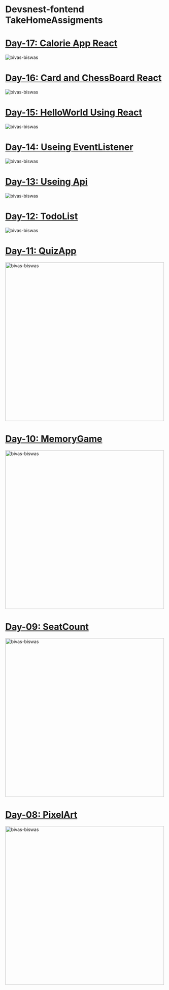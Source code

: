 # Devsnest-fontend TakeHomeAssigments
<a href="https://bivas-biswas.github.io/Devsnest-fontend-Course/day-17/day17.html" target="_blank"><h1>Day-17: Calorie App React</h1></a>
<img src="https://bivas-biswas.github.io/Devsnest-fontend-Course/screenshot/day17.png" alt="bivas-biswas"/>

<a href="https://bivas-biswas.github.io/Devsnest-fontend-Course/day-16/day16.html" target="_blank"><h1>Day-16: Card and ChessBoard React</h1></a>
<img src="https://bivas-biswas.github.io/Devsnest-fontend-Course/screenshot/day16.png" alt="bivas-biswas"/>

<a href="https://bivas-biswas.github.io/Devsnest-fontend-Course/day-15/day15.html" target="_blank"><h1>Day-15: HelloWorld Using React</h1></a>
<img src="https://bivas-biswas.github.io/Devsnest-fontend-Course/screenshot/day15.png" alt="bivas-biswas"/>

<a href="https://bivas-biswas.github.io/Devsnest-fontend-Course/day-14/day14.html" target="_blank"><h1>Day-14: Useing EventListener</h1></a>
<img src="https://bivas-biswas.github.io/Devsnest-fontend-Course/screenshot/day14.png" alt="bivas-biswas"/>

<a href="https://bivas-biswas.github.io/Devsnest-fontend-Course/day-13/day13.html" target="_blank"><h1>Day-13: Useing Api</h1></a>
<img src="https://bivas-biswas.github.io/Devsnest-fontend-Course/screenshot/day13.png" alt="bivas-biswas"/>

<a href="https://bivas-biswas.github.io/Devsnest-fontend-Course/day-12/day12.html" target="_blank"><h1>Day-12: TodoList</h1></a>
<img src="https://bivas-biswas.github.io/Devsnest-fontend-Course/screenshot/day12.jpg" alt="bivas-biswas"/>

<a href="https://bivas-biswas.github.io/Devsnest-fontend-Course/day-11/day11.html" target="_blank"><h1>Day-11: QuizApp</h1></a>
<img src="https://bivas-biswas.github.io/Devsnest-fontend-Course/screenshot/day11.jpg" alt="bivas-biswas" width='500' height='500'/>

<a href="https://bivas-biswas.github.io/Devsnest-fontend-Course/day-10/day10.html" target="_blank"><h1>Day-10: MemoryGame</h1></a>
<img src="https://bivas-biswas.github.io/Devsnest-fontend-Course/screenshot/day10.jpg" alt="bivas-biswas" width='500' height='500'/>

<a href="https://bivas-biswas.github.io/Devsnest-fontend-Course/day-09/day9.html" target="_blank"><h1>Day-09: SeatCount</h1></a>
<img src="https://bivas-biswas.github.io/Devsnest-fontend-Course/screenshot/day09.jpg" alt="bivas-biswas" width='500' height='500'/>

<a href="https://bivas-biswas.github.io/Devsnest-fontend-Course/day-08/day8.html" target="_blank"><h1>Day-08: PixelArt</h1></a>
<img src="https://bivas-biswas.github.io/Devsnest-fontend-Course/screenshot/day08.jpg" alt="bivas-biswas" width='500' height='500'/>
